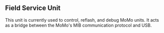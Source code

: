 ## Field Service Unit

This unit is currently used to control, reflash, and debug MoMo units.  It acts as a bridge between the MoMo's MIB communication protocol and USB.
